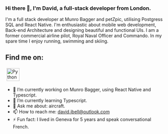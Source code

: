 ### Hi there 👋, I'm David, a full-stack developer from London.

I'm a full stack developer at Munro Bagger and petZpic, utilising Postgress SQL and React Native.
I'm enthusiastic about mobile web development, Back-end Architecture and designing beautiful and functional UIs.
I am a former commercial airline pilot, Royal Naval Officer and Commando.
In my spare time I enjoy running, swimming and skiing.

## Find me on:
 <a href="https://www.linkedin.com/in/david-bell-0955531aa/" target="_blank" rel="noopener noreferrer"> <img src="https://cdn.jsdelivr.net/npm/simple-icons@v3/icons/linkedin.svg" alt="Python" height="40" style="vertical-align:top; margin:4px"></a>


- 🔭 I’m currently working on Munro Bagger, using React Native and Typescript.
- 🌱 I’m currently learning Typescript.
- 💬 Ask me about: aircraft.
- 📫 How to reach me: david.jbell@outlook.com
- ⚡ Fun fact: I lived in Geneva for 5 years and speak conversational French.

